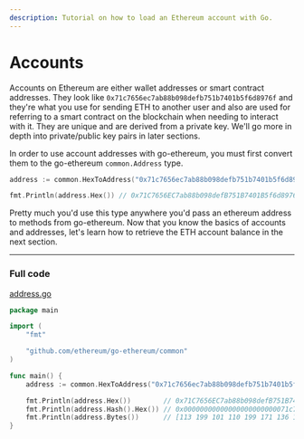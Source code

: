 ```yaml
---
description: Tutorial on how to load an Ethereum account with Go.
---
```


# Accounts

Accounts on Ethereum are either wallet addresses or smart contract addresses. They look like `0x71c7656ec7ab88b098defb751b7401b5f6d8976f` and they're what you use for sending ETH to another user and also are used for referring to a smart contract on the blockchain when needing to interact with it. They are unique and are derived from a private key. We'll go more in depth into private/public key pairs in later sections.

In order to use account addresses with go-ethereum, you must first convert them to the go-ethereum `common.Address` type.

```go
address := common.HexToAddress("0x71c7656ec7ab88b098defb751b7401b5f6d8976f")

fmt.Println(address.Hex()) // 0x71C7656EC7ab88b098defB751B7401B5f6d8976F
```

Pretty much you'd use this type anywhere you'd pass an ethereum address to methods from go-ethereum. Now that you know the basics of accounts and addresses, let's learn how to retrieve the ETH account balance in the next section.

---

### Full code

[address.go](https://github.com/mhxw/ethereum-development-with-go-book/blob/main/code/address.go)

```go
package main

import (
	"fmt"

	"github.com/ethereum/go-ethereum/common"
)

func main() {
	address := common.HexToAddress("0x71c7656ec7ab88b098defb751b7401b5f6d8976f")

	fmt.Println(address.Hex())        // 0x71C7656EC7ab88b098defB751B7401B5f6d8976F
	fmt.Println(address.Hash().Hex()) // 0x00000000000000000000000071c7656ec7ab88b098defb751b7401b5f6d8976f
	fmt.Println(address.Bytes())      // [113 199 101 110 199 171 136 176 152 222 251 117 27 116 1 181 246 216 151 111]
}
```
